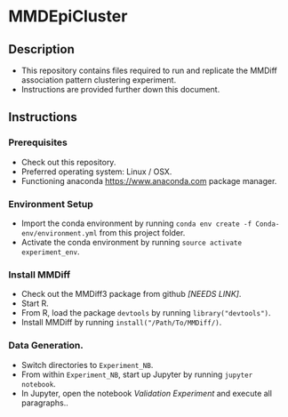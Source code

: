 # MMDEpiCluster
## Description
- This repository contains files required to run and replicate the MMDiff association pattern clustering experiment.
- Instructions are provided further down this document.
## Instructions
### Prerequisites 
- Check out this repository.
- Preferred operating system: Linux / OSX.
- Functioning anaconda https://www.anaconda.com package manager.
### Environment Setup
- Import the conda environment by running `conda env create -f Conda-env/environment.yml` from this project folder.
- Activate the conda environment by running `source activate experiment_env`.
### Install MMDiff
- Check out the MMDiff3 package from github *[NEEDS LINK]*.
- Start R.
- From R, load the package `devtools` by running `library("devtools")`.
- Install MMDiff by running `install("/Path/To/MMDiff/)`.
### Data Generation.
- Switch directories to `Experiment_NB`.
- From within `Experiment_NB`, start up Jupyter by running `jupyter notebook`.
- In Jupyter, open the notebook *Validation Experiment* and execute all paragraphs..



